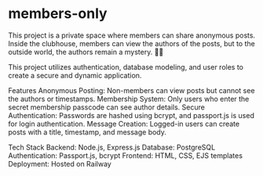 # members-only

This project is a private space where members can share anonymous posts. Inside the clubhouse, members can view the authors of the posts, but to the outside world, the authors remain a mystery. 🕵️‍♂️

This project utilizes authentication, database modeling, and user roles to create a secure and dynamic application.

Features
Anonymous Posting: Non-members can view posts but cannot see the authors or timestamps.
Membership System: Only users who enter the secret membership passcode can see author details.
Secure Authentication: Passwords are hashed using bcrypt, and passport.js is used for login authentication.
Message Creation: Logged-in users can create posts with a title, timestamp, and message body.

Tech Stack
Backend: Node.js, Express.js
Database: PostgreSQL
Authentication: Passport.js, bcrypt
Frontend: HTML, CSS, EJS templates
Deployment: Hosted on Railway

